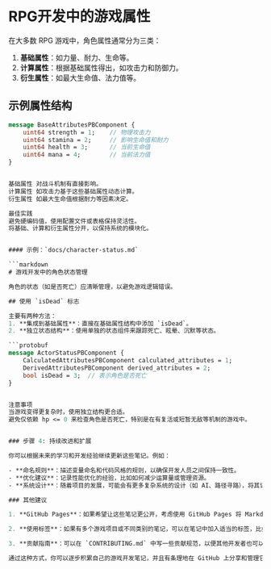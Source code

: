 # RPG开发中的游戏属性

在大多数 RPG 游戏中，角色属性通常分为三类：
1. **基础属性**：如力量、耐力、生命等。
2. **计算属性**：根据基础属性得出，如攻击力和防御力。
3. **衍生属性**：如最大生命值、法力值等。

## 示例属性结构

```protobuf
message BaseAttributesPBComponent {
    uint64 strength = 1;    // 物理攻击力
    uint64 stamina = 2;     // 影响生命值和耐力
    uint64 health = 3;      // 当前生命值
    uint64 mana = 4;        // 当前法力值
}


基础属性 对战斗机制有直接影响。
计算属性 如攻击力基于这些基础属性动态计算。
衍生属性 如最大生命值根据耐力等因素决定。

最佳实践
避免硬编码值，使用配置文件或表格保持灵活性。
将基础、计算和衍生属性分开，以保持系统的模块化。


#### 示例：`docs/character-status.md`

```markdown
# 游戏开发中的角色状态管理

角色的状态（如是否死亡）应清晰管理，以避免游戏逻辑错误。

## 使用 `isDead` 标志

主要有两种方法：
1. **集成到基础属性**：直接在基础属性结构中添加 `isDead`。
2. **独立状态结构**：使用单独的状态组件来跟踪死亡、眩晕、沉默等状态。

```protobuf
message ActorStatusPBComponent {
    CalculatedAttributesPBComponent calculated_attributes = 1;
    DerivedAttributesPBComponent derived_attributes = 2;
    bool isDead = 3;  // 表示角色是否死亡
}


注意事项
当游戏变得更复杂时，使用独立结构更合适。
避免仅依赖 hp <= 0 来检查角色是否死亡，特别是在有复活或短暂无敌等机制的游戏中。


### 步骤 4: 持续改进和扩展

你可以根据未来的学习和开发经验继续更新这些笔记。例如：

- **命名规则**：描述变量命名和代码风格的规则，以确保开发人员之间保持一致性。
- **优化建议**：记录性能优化的经验，比如如何减少运算量或管理资源。
- **系统设计**：随着项目的发展，可能会有更多复杂系统的设计（如 AI、路径寻路），将其记录下来。

### 其他建议

1. **GitHub Pages**：如果希望让这些笔记更公开，考虑使用 GitHub Pages 将 Markdown 文档生成静态网站，方便查看。

2. **使用标签**：如果有多个游戏项目或不同类别的笔记，可以在笔记中加入适当的标签，比如 `#游戏机制`、`#优化`，方便分类和检索。

3. **贡献指南**：可以在 `CONTRIBUTING.md` 中写一些贡献规范，以便其他开发者也可以帮助改进这个项目。

通过这种方式，你可以逐步积累自己的游戏开发笔记，并且有条理地在 GitHub 上分享和管理它们。如果有其他问题或需要进一步的帮助，欢迎随时讨论！
